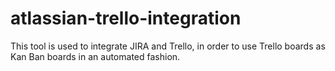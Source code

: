 # atlassian-trello-integration

This tool is used to integrate JIRA and Trello, in order to use Trello boards as Kan Ban boards in an automated fashion.